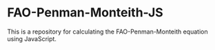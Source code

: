 # FAO-Penman-Monteith-JS
This is a repository for calculating the FAO-Penman-Monteith equation using JavaScript.
